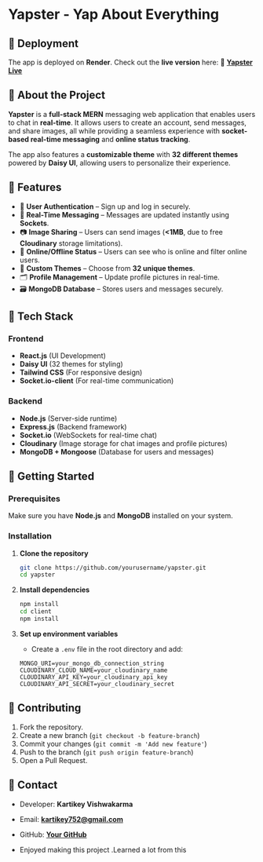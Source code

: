 # Yapster - Yap About Everything

## 🚀 Deployment
The app is deployed on **Render**. Check out the **live version** here:
🔗 **[Yapster Live](https://yapster-yap-about-everything.onrender.com)**


## 🚀 About the Project
**Yapster** is a **full-stack MERN** messaging web application that enables users to chat in **real-time**. It allows users to create an account, send messages, and share images, all while providing a seamless experience with **socket-based real-time messaging** and **online status tracking**. 

The app also features a **customizable theme** with **32 different themes** powered by **Daisy UI**, allowing users to personalize their experience. 

## 🌟 Features
- 🔹 **User Authentication** – Sign up and log in securely.
- 📩 **Real-Time Messaging** – Messages are updated instantly using **Sockets**.
- 📷 **Image Sharing** – Users can send images (**<1MB**, due to free **Cloudinary** storage limitations).
- 👥 **Online/Offline Status** – Users can see who is online and filter online users.
- 🎨 **Custom Themes** – Choose from **32 unique themes**.
- 🗂️ **Profile Management** – Update profile pictures in real-time.
- 🗃️ **MongoDB Database** – Stores users and messages securely.

## 📂 Tech Stack
### Frontend
- **React.js** (UI Development)
- **Daisy UI** (32 themes for styling)
- **Tailwind CSS** (For responsive design)
- **Socket.io-client** (For real-time communication)

### Backend
- **Node.js** (Server-side runtime)
- **Express.js** (Backend framework)
- **Socket.io** (WebSockets for real-time chat)
- **Cloudinary** (Image storage for chat images and profile pictures)
- **MongoDB + Mongoose** (Database for users and messages)

## 🎯 Getting Started
### Prerequisites
Make sure you have **Node.js** and **MongoDB** installed on your system.

### Installation
1. **Clone the repository**
   ```sh
   git clone https://github.com/yourusername/yapster.git
   cd yapster
   ```

2. **Install dependencies**
   ```sh
   npm install
   cd client
   npm install
   ```

3. **Set up environment variables**
   - Create a `.env` file in the root directory and add:
   ```env
   MONGO_URI=your_mongo_db_connection_string
   CLOUDINARY_CLOUD_NAME=your_cloudinary_name
   CLOUDINARY_API_KEY=your_cloudinary_api_key
   CLOUDINARY_API_SECRET=your_cloudinary_secret
   ```

## 🤝 Contributing
1. Fork the repository.
2. Create a new branch (`git checkout -b feature-branch`)
3. Commit your changes (`git commit -m 'Add new feature'`)
4. Push to the branch (`git push origin feature-branch`)
5. Open a Pull Request.

## 📧 Contact
- Developer: **Kartikey Vishwakarma**
- Email: **kartikey752@gmail.com**
- GitHub: **[Your GitHub](https://github.com/KARTIKEY752)**

- Enjoyed making this project .Learned a lot from this

